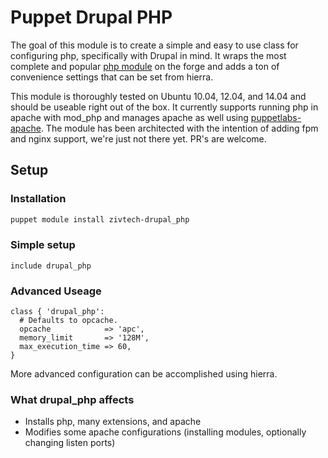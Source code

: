 # Puppet Drupal PHP

The goal of this module is to create a simple and easy to use class for configuring
php, specifically with Drupal in mind.  It wraps the most complete and popular
[php module](https://forge.puppetlabs.com/nodes/php) on the forge and adds a ton of
convenience settings that can be set from hierra.

This module is thoroughly tested on Ubuntu 10.04, 12.04, and 14.04 and should be useable
right out of the box.  It currently supports running php in apache with mod_php and manages
apache as well using [puppetlabs-apache](https://forge.puppetlabs.com/puppetlabs/apache).
The module has been architected with the intention of adding fpm and nginx support, we're
just not there yet.  PR's are welcome.


## Setup

### Installation

```` bash
puppet module install zivtech-drupal_php
````

### Simple setup

```` puppet
include drupal_php
````

### Advanced Useage

```` puppet
class { 'drupal_php':
  # Defaults to opcache.
  opcache 			 => 'apc',
  memory_limit 		 => '128M',
  max_execution_time => 60,
}
````

More advanced configuration can be accomplished using hierra.

### What drupal_php affects

* Installs php, many extensions, and apache
* Modifies some apache configurations (installing modules, optionally changing listen ports)
